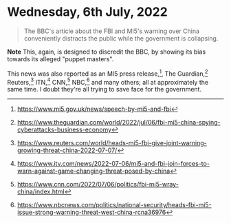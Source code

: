 # Wednesday, 6th July, 2022

> The BBC's article about the FBI and MI5's warning over China
> conveniently distracts the public while the government is collapsing.

**Note** This, again, is designed to discredit the BBC, by showing its
bias towards its alleged "puppet masters".

This news was also reported as an MI5 press release,[^1], The
Guardian,[^2] Reuters,[^3] ITN,[^4] CNN,[^5] NBC,[^6] and many others;
all at approximately the same time. I doubt they're all trying to save
face for the government.

[^1]: https://www.mi5.gov.uk/news/speech-by-mi5-and-fbi
[^2]: https://www.theguardian.com/world/2022/jul/06/fbi-mi5-china-spying-cyberattacks-business-economy
[^3]: https://www.reuters.com/world/heads-mi5-fbi-give-joint-warning-growing-threat-china-2022-07-07/
[^4]: https://www.itv.com/news/2022-07-06/mi5-and-fbi-join-forces-to-warn-against-game-changing-threat-posed-by-china
[^5]: https://www.cnn.com/2022/07/06/politics/fbi-mi5-wray-china/index.html
[^6]: https://www.nbcnews.com/politics/national-security/heads-fbi-mi5-issue-strong-warning-threat-west-china-rcna36976
